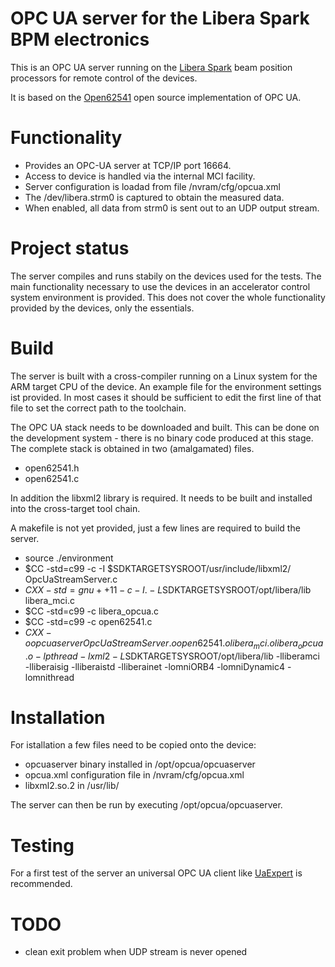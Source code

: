 OPC UA server for the Libera Spark BPM electronics
=================================================

This is an OPC UA server running on the
[Libera Spark](http://www.i-tech.si/accelerators-instrumentation/spark-el-hl/)
beam position processors for remote control of the devices.

It is based on the [Open62541](https://github.com/open62541/open62541/)
open source implementation of OPC UA.

Functionality
=============
- Provides an OPC-UA server at TCP/IP port 16664.
- Access to device is handled via the internal MCI facility.
- Server configuration is loadad from file /nvram/cfg/opcua.xml
- The /dev/libera.strm0 is captured to obtain the measured data.
- When enabled, all data from strm0 is sent out to an UDP output stream.

Project status
==============
The server compiles and runs stabily on the devices used for the tests.
The main functionality necessary to use the devices
in an accelerator control system environment is provided. This does not
cover the whole functionality provided by the devices, only the essentials.

Build
==============
The server is built with a cross-compiler running on a Linux system
for the ARM target CPU of the device. An example file for the environment settings
ist provided. In most cases it should be sufficient to edit the first line
of that file to set the correct path to the toolchain.

The OPC UA stack needs to be downloaded and built. This can be done on
the development system - there is no binary code produced at this stage.
The complete stack is obtained in two (amalgamated) files.
- open62541.h
- open62541.c

In addition the libxml2 library is required. It needs to be built
and installed into the cross-target tool chain.

A makefile is not yet provided, just a few lines are required to build the server.
- source ./environment
- $CC -std=c99 -c -I $SDKTARGETSYSROOT/usr/include/libxml2/ OpcUaStreamServer.c
- $CXX -std=gnu++11 -c -I. -L$SDKTARGETSYSROOT/opt/libera/lib libera_mci.c
- $CC -std=c99 -c libera_opcua.c
- $CC -std=c99 -c open62541.c
- $CXX -o opcuaserver OpcUaStreamServer.o open62541.o libera_mci.o libera_opcua.o -lpthread -lxml2
       -L$SDKTARGETSYSROOT/opt/libera/lib -lliberamci -lliberaisig -lliberaistd -lliberainet
       -lomniORB4 -lomniDynamic4 -lomnithread

Installation
============
For istallation a few files need to be copied onto the device:
- opcuaserver binary installed in /opt/opcua/opcuaserver
- opcua.xml configuration file in /nvram/cfg/opcua.xml
- libxml2.so.2 in /usr/lib/

The server can then be run by executing /opt/opcua/opcuaserver.

Testing
=======
For a first test of the server an universal OPC UA client like
[UaExpert](https://www.unified-automation.com/products/development-tools/uaexpert.html) is recommended.

TODO
====
- clean exit problem when UDP stream is never opened

